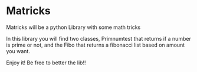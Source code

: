 # Matricks
Matricks will be a python Library with some math tricks

In this library you will find two classes, Primnumtest that returns if a number is prime or not, and the Fibo that returns a fibonacci list based on amount you want.

Enjoy it!
Be free to better the lib!!
